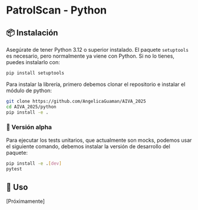 # PatrolScan - Python

## 📦 Instalación

Asegúrate de tener Python 3.12 o superior instalado. El paquete `setuptools` es necesario, pero normalmente ya viene con Python. Si no lo tienes, puedes instalarlo con:

```bash
pip install setuptools
```

Para instalar la librería, primero debemos clonar el repositorio e instalar el módulo de python:

```bash
git clone https://github.com/AngelicaGuaman/AIVA_2025
cd AIVA_2025/python
pip install -e .
```

### 🔬 Versión alpha

Para ejecutar los tests unitarios, que actualmente son mocks, podemos usar el siguiente comando, debemos instalar la versión de desarrollo del paquete:

```bash
pip install -e .[dev]
pytest
```


## 🚀 Uso

[Próximamente]